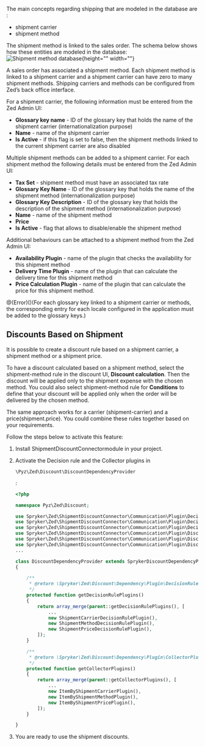 The main concepts regarding shipping that are modeled in the database are :

* shipment carrier
* shipment method

The shipment method is linked to the sales order. The schema below shows how these entities are modeled in the database:
![Shipment method database](https://spryker.s3.eu-central-1.amazonaws.com/docs/Features/Shipment/Shipment+Overview/shipment_method_database.png){height="" width=""}

A sales order has associated a shipment method. Each shipment method is linked to a shipment carrier and a shipment carrier can have zero to many shipment methods. Shipping carriers and methods can be configured from Zed’s back office interface.

For a shipment carrier, the following information must be entered from the Zed Admin UI:

* **Glossary key name** - ID of the glossary key that holds the name of the shipment carrier (internationalization purpose)
* **Name** - name of the shipment carrier
* **Is Active** - if this flag is set to false, then the shipment methods linked to the current shipment carrier are also disabled

Multiple shipment methods can be added to a shipment carrier. For each shipment method the following details must be entered from the Zed Admin UI:

* **Tax Set** - shipment method must have an associated tax rate
* **Glossary Key Name** - ID of the glossary key that holds the name of the shipment method (internationalization purpose)
* **Glossary Key Description** - ID of the glossary key that holds the description of the shipment method (internationalization purpose)
* **Name** - name of the shipment method
* **Price**
* **Is Active** - flag that allows to disable/enable the shipment method

Additional behaviours can be attached to a shipment method from the Zed Admin UI:

* **Availability Plugin** - name of the plugin that checks the availability for this shipment method
* **Delivery Time Plugin** - name of the plugin that can calculate the delivery time for this shipment method
* **Price Calculation Plugin** - name of the plugin that can calculate the price for this shipment method.

@(Error)()(For each glossary key linked to a shipment carrier or methods, the corresponding entry for each locale configured in the application must be added to the glossary keys.)

## Discounts Based on Shipment

It is possible to create a discount rule based on a shipment carrier, a shipment method or a shipment price.

To have a discount calculated based on a shipment method, select the shipment-method rule in the discount UI, **Discount calculation**. Then the discount will be applied only to the shipment expense with the chosen method. You could also select shipment-method rule for **Conditions** to define that your discount will be applied only when the order will be delivered by the chosen method.

The same approach works for a carrier (shipment-carrier) and a price(shipment.price). You could combine these rules together based on your requirements.

Follow the steps below to activate this feature:

1. Install ShipmentDiscountConnectormodule in your project.

2. Activate the Decision rule and the Collector plugins in

    

   ```
   \Pyz\Zed\Discount\DiscountDependencyProvider
   ```

   :

   ```php
   <?php
   
   namespace Pyz\Zed\Discount;
   
   use Spryker\Zed\ShipmentDiscountConnector\Communication\Plugin\DecisionRule\ShipmentCarrierDecisionRulePlugin;
   use Spryker\Zed\ShipmentDiscountConnector\Communication\Plugin\DecisionRule\ShipmentMethodDecisionRulePlugin;
   use Spryker\Zed\ShipmentDiscountConnector\Communication\Plugin\DecisionRule\ShipmentPriceDecisionRulePlugin;
   use Spryker\Zed\ShipmentDiscountConnector\Communication\Plugin\DiscountCollector\ItemByShipmentCarrierPlugin;
   use Spryker\Zed\ShipmentDiscountConnector\Communication\Plugin\DiscountCollector\ItemByShipmentMethodPlugin;
   use Spryker\Zed\ShipmentDiscountConnector\Communication\Plugin\DiscountCollector\ItemByShipmentPricePlugin;
   ...
   
   class DiscountDependencyProvider extends SprykerDiscountDependencyProvider
   {
   
       /**
        * @return \Spryker\Zed\Discount\Dependency\Plugin\DecisionRulePluginInterface[]
        */
       protected function getDecisionRulePlugins()
       {
           return array_merge(parent::getDecisionRulePlugins(), [
               ...
               new ShipmentCarrierDecisionRulePlugin(),
               new ShipmentMethodDecisionRulePlugin(),
               new ShipmentPriceDecisionRulePlugin(),
           ]);
       }
   
       /**
        * @return \Spryker\Zed\Discount\Dependency\Plugin\CollectorPluginInterface[]
        */
       protected function getCollectorPlugins()
       {
           return array_merge(parent::getCollectorPlugins(), [
               ...
               new ItemByShipmentCarrierPlugin(),
               new ItemByShipmentMethodPlugin(),
               new ItemByShipmentPricePlugin(),
           ]);
       }
   
   }
   ```

3. You are ready to use the shipment discounts.

<!-- Last review date: Oct 27, 2017-- by Karoly Gerner -->